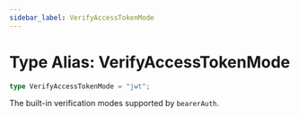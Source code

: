 ```yaml
---
sidebar_label: VerifyAccessTokenMode
---
```


# Type Alias: VerifyAccessTokenMode

```ts
type VerifyAccessTokenMode = "jwt";
```

The built-in verification modes supported by `bearerAuth`.
